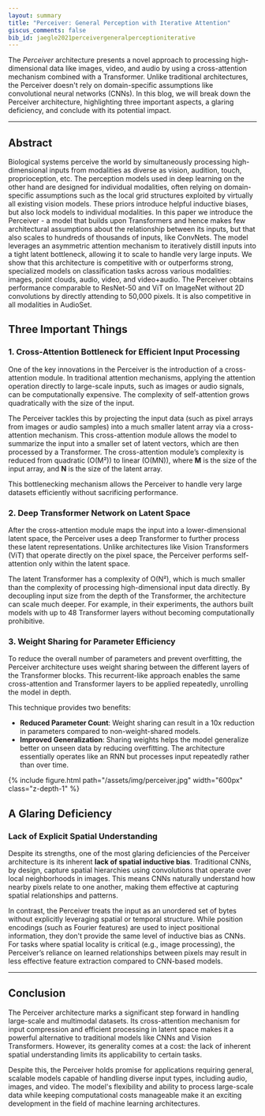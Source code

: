```yaml
---
layout: summary
title: "Perceiver: General Perception with Iterative Attention"
giscus_comments: false
bib_id: jaegle2021perceivergeneralperceptioniterative
---
```

The *Perceiver* architecture presents a novel approach to processing high-dimensional data like images, video, and audio by using a cross-attention mechanism combined with a Transformer. Unlike traditional architectures, the Perceiver doesn't rely on domain-specific assumptions like convolutional neural networks (CNNs). In this blog, we will break down the Perceiver architecture, highlighting three important aspects, a glaring deficiency, and conclude with its potential impact.

---
## Abstract
Biological systems perceive the world by simultaneously processing high-dimensional inputs from modalities as diverse as vision, audition, touch, proprioception, etc. The perception models used in deep learning on the other hand are designed for individual modalities, often relying on domain-specific assumptions such as the local grid structures exploited by virtually all existing vision models. These priors introduce helpful inductive biases, but also lock models to individual modalities. In this paper we introduce the Perceiver - a model that builds upon Transformers and hence makes few architectural assumptions about the relationship between its inputs, but that also scales to hundreds of thousands of inputs, like ConvNets. The model leverages an asymmetric attention mechanism to iteratively distill inputs into a tight latent bottleneck, allowing it to scale to handle very large inputs. We show that this architecture is competitive with or outperforms strong, specialized models on classification tasks across various modalities: images, point clouds, audio, video, and video+audio. The Perceiver obtains performance comparable to ResNet-50 and ViT on ImageNet without 2D convolutions by directly attending to 50,000 pixels. It is also competitive in all modalities in AudioSet.


## Three Important Things

### 1. Cross-Attention Bottleneck for Efficient Input Processing

One of the key innovations in the Perceiver is the introduction of a cross-attention module. In traditional attention mechanisms, applying the attention operation directly to large-scale inputs, such as images or audio signals, can be computationally expensive. The complexity of self-attention grows quadratically with the size of the input.

The Perceiver tackles this by projecting the input data (such as pixel arrays from images or audio samples) into a much smaller latent array via a cross-attention mechanism. This cross-attention module allows the model to summarize the input into a smaller set of latent vectors, which are then processed by a Transformer. The cross-attention module’s complexity is reduced from quadratic (O(M²)) to linear (O(MN)), where **M** is the size of the input array, and **N** is the size of the latent array.

This bottlenecking mechanism allows the Perceiver to handle very large datasets efficiently without sacrificing performance.

### 2. Deep Transformer Network on Latent Space

After the cross-attention module maps the input into a lower-dimensional latent space, the Perceiver uses a deep Transformer to further process these latent representations. Unlike architectures like Vision Transformers (ViT) that operate directly on the pixel space, the Perceiver performs self-attention only within the latent space. 

The latent Transformer has a complexity of O(N²), which is much smaller than the complexity of processing high-dimensional input data directly. By decoupling input size from the depth of the Transformer, the architecture can scale much deeper. For example, in their experiments, the authors built models with up to 48 Transformer layers without becoming computationally prohibitive.

### 3. Weight Sharing for Parameter Efficiency

To reduce the overall number of parameters and prevent overfitting, the Perceiver architecture uses weight sharing between the different layers of the Transformer blocks. This recurrent-like approach enables the same cross-attention and Transformer layers to be applied repeatedly, unrolling the model in depth.

This technique provides two benefits:
- **Reduced Parameter Count**: Weight sharing can result in a 10x reduction in parameters compared to non-weight-shared models.
- **Improved Generalization**: Sharing weights helps the model generalize better on unseen data by reducing overfitting. The architecture essentially operates like an RNN but processes input repeatedly rather than over time.


{% include figure.html 
    path="/assets/img/perceiver.jpg"
    width="600px"
    class="z-depth-1"
%}



## A Glaring Deficiency

### Lack of Explicit Spatial Understanding

Despite its strengths, one of the most glaring deficiencies of the Perceiver architecture is its inherent **lack of spatial inductive bias**. Traditional CNNs, by design, capture spatial hierarchies using convolutions that operate over local neighborhoods in images. This means CNNs naturally understand how nearby pixels relate to one another, making them effective at capturing spatial relationships and patterns.

In contrast, the Perceiver treats the input as an unordered set of bytes without explicitly leveraging spatial or temporal structure. While position encodings (such as Fourier features) are used to inject positional information, they don't provide the same level of inductive bias as CNNs. For tasks where spatial locality is critical (e.g., image processing), the Perceiver’s reliance on learned relationships between pixels may result in less effective feature extraction compared to CNN-based models.

---

## Conclusion

The Perceiver architecture marks a significant step forward in handling large-scale and multimodal datasets. Its cross-attention mechanism for input compression and efficient processing in latent space makes it a powerful alternative to traditional models like CNNs and Vision Transformers. However, its generality comes at a cost: the lack of inherent spatial understanding limits its applicability to certain tasks.

Despite this, the Perceiver holds promise for applications requiring general, scalable models capable of handling diverse input types, including audio, images, and video. The model's flexibility and ability to process large-scale data while keeping computational costs manageable make it an exciting development in the field of machine learning architectures.
